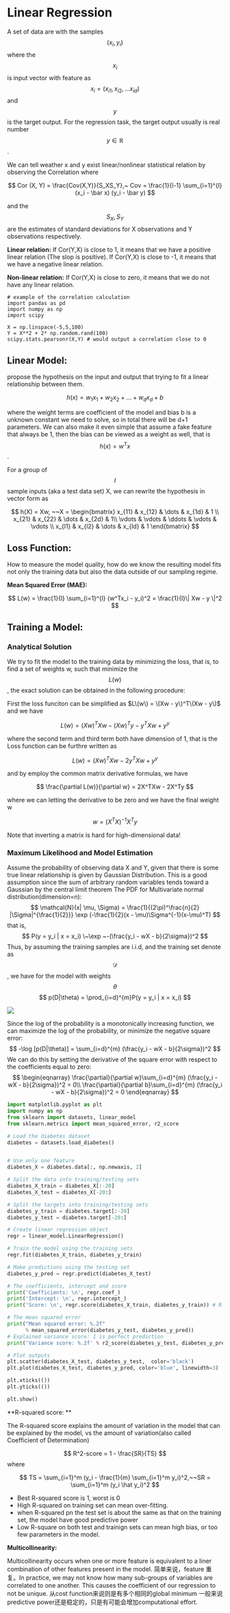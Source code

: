 # Linear Regression

A set of data are with the samples $$(x_i, y_i)$$ where the $$x_i$$ is input vector with feature as $$x_i = (x_{i1}, x_{i2}, ... x_{id})$$ and $$y$$ is the target output. For the regression task, the target output usually is real number $$y \in \mathbb R$$ .

We can tell weather x and y exist linear/nonlinear statistical relation by observing the Correlation where

$$
Cor (X, Y) = \frac{Cov(X,Y)}{S_XS_Y},~ Cov = \frac{1}{l-1} \sum_{i=1}^{l}(x_i - \bar x) (y_i - \bar y)
$$

and the $$S_X, S_Y$$ are the estimates of standard deviations for X observations and Y observations respectively.

**Linear relation:** If Cor\(Y,X\) is close to 1, it means that we have a positive linear relation \(The slop is positive\). If Cor\(Y,X\) is close to -1, it means that we have a negative linear relation.

**Non-linear relation:** If Cor\(Y,X\) is close to zero, it means that we do not have any linear relation.

```text
# example of the correlation calculation
import pandas as pd
import numpy as np
import scipy

X = np.linspace(-5,5,100)
Y = X**2 + 2* np.random.rand(100)
scipy.stats.pearsonr(X,Y) # would output a correlation close to 0
```

## **Linear Model:**

propose the hypothesis on the input and output that trying to fit a linear relationship between them.

$$
h(x) = w_1x_1 + w_2 x_2 + ...+ w_dx_d + b
$$

where the weight terms are coefficient of the model and bias b is a unknown constant we need to solve, so in total there will be d+1 parameters. We can also make it even simple that assume a fake feature that always be 1, then the bias can be viewed as a weight as well, that is $$h(x) = w^Tx$$ .

For a group of $$l$$ sample inputs \(aka a test data set\) X, we can rewrite the hypothesis in vector form as

$$
h(X) = Xw, ~~X = \begin{bmatrix}
    x_{11} & x_{12}   & \dots  & x_{1d} & 1 \\
    x_{21} & x_{22}  & \dots  & x_{2d}  & 1\\
    \vdots & \vdots & \ddots & \vdots   & \vdots \\
    x_{l1} & x_{l2} &   \dots  & x_{ld} & 1
\end{bmatrix}
$$

## **Loss Function:**

How to measure the model quality, how do we know the resulting model fits not only the training data but also the data outside of our sampling regime.

**Mean Squared Error \(MAE\):**

$$
L(w) = \frac{1}{l} \sum_{i=1}^{l} (w^Tx_i - y_i)^2 = \frac{1}{l}\| Xw - y \|^2
$$

## **Training a Model:**

###  **Analytical Solution** 

We try to fit the model to the training data by minimizing the loss, that is, to find a set of weights w, such that minimize the $$L(w)$$, the exact solution can be obtained in the following procedure:

First the loss funciton can be simplified as $L\(w\) = \(Xw - y\)^T\(Xw - y\)$ and we have

$$
L(w) = (Xw)^TXw - (Xw)^Ty - y^TXw + y^y
$$

where the second term and third term both have dimension of 1, that is the Loss function can be furthre written as

$$
L(w) = (Xw)^TXw - 2y^TXw + y^y
$$

and by employ the common matrix derivative formulas, we have

$$
\frac{\partial L(w)}{\partial w} = 2X^TXw - 2X^Ty
$$

where we can letting the derivative to be zero and we have the final weight w

$$
w = (X^TX)^{-1} X^Ty
$$

Note that inverting a matrix is hard for high-dimensional data!

###  **Maximum Likelihood and Model Estimation** 
Assume the probability of observing data X and Y, given that there is some true linear relationship is given by Gaussian Distribution.
This is a good assumption since the sum of arbitrary random variables tends toward a Gaussian by the central limit theorem
The PDF for Multivariate normal distribution(dimension=n):
$$
\mathcal{N}(x| \mu, \Sigma) = \frac{1}{(2\pi)^\frac{n}{2} |\Sigma|^{\frac{1}{2}}} \exp (-\frac{1}{2}(x - \mu)\Sigma^{-1}(x-\mu)^T)  
$$
that is,
$$
P(y = y_i | x = x_i) \~\exp ~-(\frac{y_i - wX - b}{2\sigma})^2
$$
Thus, by assuming the training samples are i.i.d, and the training set denote as $$\mathcal{D}$$, we have for the model with weights $$\theta$$
$$
p(D|\theta) = \prod_{i=d}^{m}P(y = y_i | x = x_i)
$$

![](../.gitbook/assets/norm_dis.png)

Since the log of the probability is a monotonically increasing function, we can maximize the log of the probability, or
minimize the negative square error:
$$
-\log [p(D|\theta)] = \sum_{i=d}^{m} (\frac{y_i - wX - b}{2\sigma})^2
$$
We can do this by setting the derivative of the square error with respect to the coefficients equal to zero:
$$
\begin{eqnarray}
\frac{\partial}{\partial w}\sum_{i=d}^{m} (\frac{y_i - wX - b}{2\sigma})^2 = 0\\
\frac{\partial}{\partial b}\sum_{i=d}^{m} (\frac{y_i - wX - b}{2\sigma})^2 = 0
\end{eqnarray}
$$

```python
import matplotlib.pyplot as plt
import numpy as np
from sklearn import datasets, linear_model
from sklearn.metrics import mean_squared_error, r2_score

# Load the diabetes dataset
diabetes = datasets.load_diabetes()


# Use only one feature
diabetes_X = diabetes.data[:, np.newaxis, 2]

# Split the data into training/testing sets
diabetes_X_train = diabetes_X[:-20]
diabetes_X_test = diabetes_X[-20:]

# Split the targets into training/testing sets
diabetes_y_train = diabetes.target[:-20]
diabetes_y_test = diabetes.target[-20:]

# Create linear regression object
regr = linear_model.LinearRegression()

# Train the model using the training sets
regr.fit(diabetes_X_train, diabetes_y_train)

# Make predictions using the testing set
diabetes_y_pred = regr.predict(diabetes_X_test)

# The coefficients, intercept and score
print('Coefficients: \n', regr.coef_)
print('Intercept: \n', regr.intercept_)
print('Score: \n', regr.score(diabetes_X_train, diabetes_y_train)) # R-squared score

# The mean squared error
print("Mean squared error: %.2f"
      % mean_squared_error(diabetes_y_test, diabetes_y_pred))
# Explained variance score: 1 is perfect prediction
print('Variance score: %.2f' % r2_score(diabetes_y_test, diabetes_y_pred))

# Plot outputs
plt.scatter(diabetes_X_test, diabetes_y_test,  color='black')
plt.plot(diabetes_X_test, diabetes_y_pred, color='blue', linewidth=3)

plt.xticks(())
plt.yticks(())

plt.show()
```

**R-squared score: **

The R-squared score explains the amount of variation in the model that can be explained by the model, vs the amount of
variation(also called Coefficient of Determination)

$$
R^2-score = 1 - \frac{SR}{TS}
$$
where

$$
TS = \sum_{i=1}^m (y_i - \frac{1}{m} \sum_{i=1}^m  y_i)^2,~~SR = \sum_{i=1}^m (y_i \hat y_i)^2
$$


- Best R-squared score is 1, worst is 0
- High R-squared on training set can mean over-fitting.
- when R-squared pn the test set is about the same as that on the training set, the model have good predictive power
- Low R-square on both test and trainign sets can mean high bias, or too few parameters in the model.


**Multicollinearity:**

Multicollinearity occurs when one or more feature is equivalent to a liner combination of other features present in the model. 简单来说，feature 重复。In practice, we may not know how many sub-groups of variables are correlated to one another.
This causes the coefficient of our regression to not be unique. 从cost function来说则是有多个相同的global minimum
一般来说predictive power还是稳定的，只是有可能会增加computational effort.
